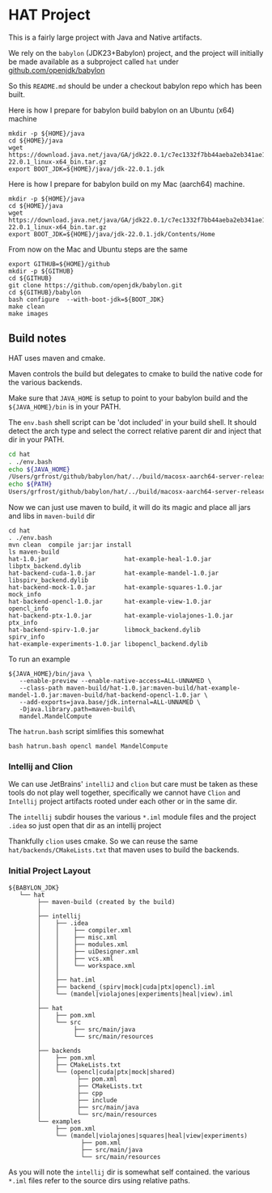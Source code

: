 # HAT Project

This is a fairly large project with Java and Native artifacts.

We rely on the `babylon` (JDK23+Babylon) project, and the project will initially be made available as a subproject
called `hat` under [github.com/openjdk/babylon](https://github.com/openjdk/babylon)

So this `README.md` should be under a checkout babylon repo which has been built.

Here is how I prepare for babylon build babylon on an Ubuntu (x64) machine

```
mkdir -p ${HOME}/java
cd ${HOME}/java
wget https://download.java.net/java/GA/jdk22.0.1/c7ec1332f7bb44aeba2eb341ae18aca4/8/GPL/openjdk-22.0.1_linux-x64_bin.tar.gz
export BOOT_JDK=${HOME}/java/jdk-22.0.1.jdk
```

Here is how I prepare for babylon build on my Mac (aarch64) machine.

```
mkdir -p ${HOME}/java
cd ${HOME}/java
wget https://download.java.net/java/GA/jdk22.0.1/c7ec1332f7bb44aeba2eb341ae18aca4/8/GPL/openjdk-22.0.1_linux-x64_bin.tar.gz
export BOOT_JDK=${HOME}/java/jdk-22.0.1.jdk/Contents/Home
```

From now on the Mac and Ubuntu steps are the same

```
export GITHUB=${HOME}/github
mkdir -p ${GITHUB}
cd ${GITHUB}
git clone https://github.com/openjdk/babylon.git
cd ${GITHUB}/babylon
bash configure  --with-boot-jdk=${BOOT_JDK}
make clean
make images
```

## Build notes

HAT uses maven and cmake.

Maven controls the build but delegates to cmake to build the native code for the various backends.

Make sure that `JAVA_HOME` is setup to point to your babylon build and the `${JAVA_HOME}/bin` is in your PATH.

The `env.bash` shell script can be 'dot included' in your build shell. It should detect the arch type and select the correct relative parent dir and inject that dir in your PATH.

```bash
cd hat
. ./env.bash
echo ${JAVA_HOME}
/Users/grfrost/github/babylon/hat/../build/macosx-aarch64-server-release/jdk
echo ${PATH}
Users/grfrost/github/babylon/hat/../build/macosx-aarch64-server-release/jdk/bin:/usr/local/bin:......
```
Now we can just use maven to build, it will do its magic and place all jars and libs in `maven-build` dir

```
cd hat
. ./env.bash
mvn clean  compile jar:jar install
ls maven-build
hat-1.0.jar                     hat-example-heal-1.0.jar        libptx_backend.dylib
hat-backend-cuda-1.0.jar        hat-example-mandel-1.0.jar      libspirv_backend.dylib
hat-backend-mock-1.0.jar        hat-example-squares-1.0.jar     mock_info
hat-backend-opencl-1.0.jar      hat-example-view-1.0.jar        opencl_info
hat-backend-ptx-1.0.jar         hat-example-violajones-1.0.jar  ptx_info
hat-backend-spirv-1.0.jar       libmock_backend.dylib           spirv_info
hat-example-experiments-1.0.jar libopencl_backend.dylib
```

To run an example
```
${JAVA_HOME}/bin/java \
   --enable-preview --enable-native-access=ALL-UNNAMED \
   --class-path maven-build/hat-1.0.jar:maven-build/hat-example-mandel-1.0.jar:maven-build/hat-backend-opencl-1.0.jar \
   --add-exports=java.base/jdk.internal=ALL-UNNAMED \
   -Djava.library.path=maven-build\
   mandel.MandelCompute
```

The `hatrun.bash` script simlifies this somewhat

```
bash hatrun.bash opencl mandel MandelCompute
```

### Intellij and Clion
We can use JetBrains' `intelliJ` and `clion` but care must be taken as these tools
do not play well together, specifically we cannot have `Clion` and `Intellij`
project artifacts rooted under each other or in the same dir.

The `intellij` subdir houses the various `*.iml` module files and the project `.idea` so
just open that dir as an intellij project

Thankfully `clion` uses cmake. So we can reuse the same `hat/backends/CMakeLists.txt` that
maven uses to build the backends.

### Initial Project Layout

```
${BABYLON_JDK}
   └── hat
        ├── maven-build (created by the build)
        │
        ├── intellij
        │    ├── .idea
        │    │    ├── compiler.xml
        │    │    ├── misc.xml
        │    │    ├── modules.xml
        │    │    ├── uiDesigner.xml
        │    │    ├── vcs.xml
        │    │    └── workspace.xml
        │    │
        │    ├── hat.iml
        │    ├── backend_(spirv|mock|cuda|ptx|opencl).iml
        │    └── (mandel|violajones|experiments|heal|view).iml
        │
        ├── hat
        │    ├── pom.xml
        │    └── src
        │         ├── src/main/java
        │         └── src/main/resources
        │
        ├── backends
        │    ├── pom.xml
        │    ├── CMakeLists.txt
        │    └── (opencl|cuda|ptx|mock|shared)
        │          ├── pom.xml
        │          ├── CMakeLists.txt
        │          ├── cpp
        │          ├── include
        │          ├── src/main/java
        │          └── src/main/resources
        └── examples
             ├── pom.xml
             └── (mandel|violajones|squares|heal|view|experiments)
                    ├── pom.xml
                    ├── src/main/java
                    └── src/main/resources
```
As you will note the `intellij` dir is somewhat self contained.  the various `*.iml`
files refer to the source dirs using relative paths.
